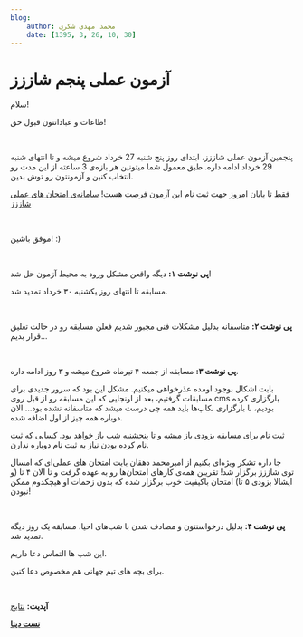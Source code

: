 ```yaml
---
blog:
    author: محمد مهدی شکری
    date: [1395, 3, 26, 10, 30]
---
```

# آزمون عملی پنجم شاززز

<div class="cnt">
<p>سلام!</p>
<p>طاعات و عباداتتون قبول حق!</p>
<p><br/></p>
<p>پنجمین آزمون عملی شاززز، ابتدای روز پنج شنبه 27 خرداد شروع میشه و تا انتهای شنبه 29 خرداد ادامه داره. طبق معمول شما میتونین هر بازه‌ی 3 ساعته از این مدت رو انتخاب کنین و آزمونتون رو توش بدین.</p>
<p>فقط تا پایان امروز جهت ثبت نام این آزمون فرصت هست! <a href="http://cms-sh44zzz.rhcloud.com/">سامانه‌ی امتحان های عملی شاززز</a></p>
<p><br/></p>
<p>موفق باشین! :)</p>
<p><br/></p>
<p><b>پی نوشت ۱:</b> دیگه واقعن مشکل ورود به محیط آزمون حل شد!</p>
<p>مسابقه تا انتهای روز یکشنیه ۳۰ خرداد تمدید شد.</p>
<p><br/></p>
<p><b>پی نوشت ۲:</b> متاسفانه بدلیل مشکلات فنی مجبور شدیم فعلن مسابقه رو در حالت تعلیق قرار بدیم...</p>
<p><br/></p>
<p><b>پی نوشت ۳:</b> مسابقه از جمعه ۴ تیرماه شروع میشه و ۳ روز ادامه داره.</p>
<p>بابت اشکال بوجود اومده عذرخواهی میکنیم. مشکل این بود که سرور جدیدی برای مسابقات گرفتیم، بعد از اونجایی که این مسابقه رو از قبل روی cms بارگزاری کرده بودیم، با بارگزاری بکاپ‌ها باید همه چی درست میشد که متاسفانه نشده بود... الان دوباره همه چیز از اول اضافه شده.</p>
<p>ثبت نام برای مسابقه بزودی باز میشه و تا پنجشنبه شب باز خواهد بود. کسایی که ثبت نام کرده بودن نیاز به ثبت نام دوباره ندارن.</p>
<p>جا داره تشکر ویژه‌ای بکنیم از امیرمحمد دهقان بابت امتحان‌ های عملی‌ای که امسال توی شاززز برگزار شد! تقریبن همه‌ی کارهای امتحان‌ها رو به عهده گرفت و تا الان ۴ تا (و ایشالا بزودی ۵ تا) امتحان باکیفیت خوب برگزار شده که بدون زحمات او هیچکدوم ممکن نبودن!</p>
<p><br/></p>
<p><b>پی نوشت ۴: </b>بدلیل درخواستتون و مصادف شدن با شب‌های احیا، مسابقه یک روز دیگه تمدید شد.</p>
<p>این شب ها التماس دعا داریم.</p>
<p>برای بچه های تیم جهانی هم مخصوص دعا کنین.</p>
<p><br/></p>
<p><b>آپدیت:</b> <a href="http://bayanbox.ir/download/5384461792176467954/ranking5.pdf">نتایج</a></p>
<p><b><a href="http://bayanbox.ir/download/3490359670270775946/shaazzz5.7z">تست دیتا</a></b></p>
</div>
